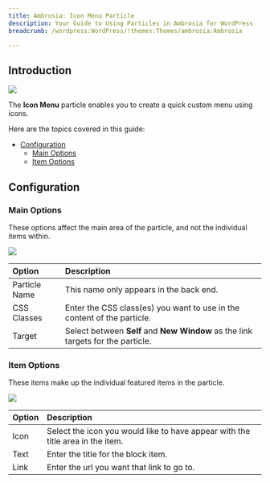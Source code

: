 ```yaml
---
title: Ambrosia: Icon Menu Particle
description: Your Guide to Using Particles in Ambrosia for WordPress
breadcrumb: /wordpress:WordPress/!themes:Themes/ambrosia:Ambrosia

---
```


## Introduction

![](assets/particle_iconmenu1.jpeg)

The **Icon Menu** particle enables you to create a quick custom menu using icons.

Here are the topics covered in this guide:

* [Configuration](#configuration)
    - [Main Options](#main-options)
    - [Item Options](#item-options)

## Configuration

### Main Options 

These options affect the main area of the particle, and not the individual items within.

![](assets/particle_iconmenu2.jpeg)

| Option        | Description                                                                      |
| :-----        | :-----                                                                           |
| Particle Name | This name only appears in the back end.                                          |
| CSS Classes   | Enter the CSS class(es) you want to use in the content of the particle.          |
| Target        | Select between **Self** and **New Window** as the link targets for the particle. |

### Item Options

These items make up the individual featured items in the particle.

![](assets/particle_iconmenu3.jpeg)

| Option | Description                                                                    |
| :----- | :-----                                                                         |
| Icon   | Select the icon you would like to have appear with the title area in the item. |
| Text   | Enter the title for the block item.                                            |
| Link   | Enter the url you want that link to go to.                                     |


